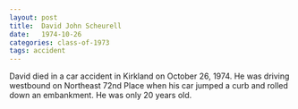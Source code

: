 ```yaml
---
layout: post
title:  David John Scheurell
date:   1974-10-26
categories: class-of-1973
tags: accident
---
```

David died in a car accident in Kirkland on October 26, 1974.  He was driving westbound on Northeast 72nd Place when his car jumped a curb and rolled down an embankment.  He was only 20 years old. 
